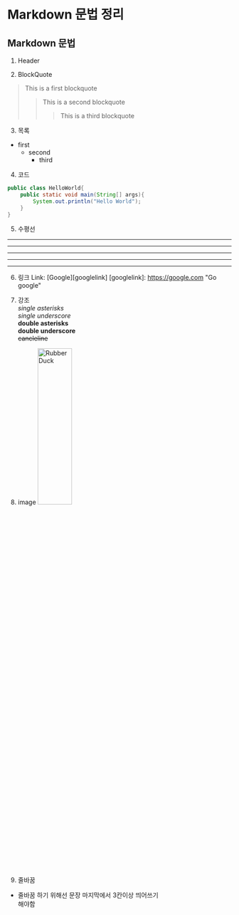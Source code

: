 Markdown 문법 정리
================

## Markdown 문법

1. Header

2. BlockQuote
> This is a first blockquote
> > This is a second blockquote
> > > This is a third blockquote

3. 목록
  * first
    * second
      * third

4. 코드
```java
public class HelloWorld{
    public static void main(String[] args){
        System.out.println("Hello World");
    }
}
```

5. 수평선
* * *
***
*****
- - -
--------

6. 링크
Link: [Google][googlelink]
[googlelink]: https://google.com "Go google"

7. 강조    
*single asterisks*    
_single underscore_    
**double asterisks**    
__double underscore__    
~~cancleline~~

8. image
<img src="https://camo.githubusercontent.com/a123b2c6011765dd07b9b58e40599a0ba15336a9ddd082e85f704781c97baee2/687474703a2f2f6366696c65362e75662e746973746f72792e636f6d2f696d6167652f32343236453634363534334339423435333243374230" width="40%" height="30%" title="px(픽셀) 크기 설정" alt="RubberDuck"></img>

9. 줄바꿈
 * 줄바꿈 하기 위해선 문장 마지막에서 3칸이상 띄어쓰기    
   해야함

